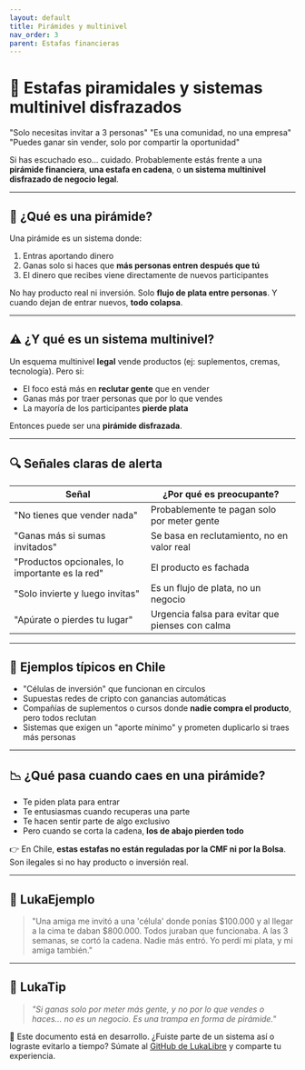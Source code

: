 ```yaml
---
layout: default
title: Pirámides y multinivel
nav_order: 3
parent: Estafas financieras
---
```


# 🔺 Estafas piramidales y sistemas multinivel disfrazados

"Solo necesitas invitar a 3 personas"
"Es una comunidad, no una empresa"
"Puedes ganar sin vender, solo por compartir la oportunidad"

Si has escuchado eso… cuidado.
Probablemente estás frente a una **pirámide financiera**, **una estafa en cadena**, o **un sistema multinivel disfrazado de negocio legal**.

---

## 🧠 ¿Qué es una pirámide?

Una pirámide es un sistema donde:

1. Entras aportando dinero
2. Ganas solo si haces que **más personas entren después que tú**
3. El dinero que recibes viene directamente de nuevos participantes

No hay producto real ni inversión. Solo **flujo de plata entre personas**.
Y cuando dejan de entrar nuevos, **todo colapsa**.

---

## ⚠️ ¿Y qué es un sistema multinivel?

Un esquema multinivel **legal** vende productos (ej: suplementos, cremas, tecnología).
Pero si:

- El foco está más en **reclutar gente** que en vender
- Ganas más por traer personas que por lo que vendes
- La mayoría de los participantes **pierde plata**

Entonces puede ser una **pirámide disfrazada**.

---

## 🔍 Señales claras de alerta

| Señal                                    | ¿Por qué es preocupante?                                |
|------------------------------------------|----------------------------------------------------------|
| "No tienes que vender nada"              | Probablemente te pagan solo por meter gente              |
| "Ganas más si sumas invitados"           | Se basa en reclutamiento, no en valor real               |
| "Productos opcionales, lo importante es la red" | El producto es fachada                          |
| "Solo invierte y luego invitas"          | Es un flujo de plata, no un negocio                      |
| "Apúrate o pierdes tu lugar"             | Urgencia falsa para evitar que pienses con calma         |

---

## 🧾 Ejemplos típicos en Chile

- "Células de inversión" que funcionan en círculos
- Supuestas redes de cripto con ganancias automáticas
- Compañías de suplementos o cursos donde **nadie compra el producto**, pero todos reclutan
- Sistemas que exigen un "aporte mínimo" y prometen duplicarlo si traes más personas

---

## 📉 ¿Qué pasa cuando caes en una pirámide?

- Te piden plata para entrar
- Te entusiasmas cuando recuperas una parte
- Te hacen sentir parte de algo exclusivo
- Pero cuando se corta la cadena, **los de abajo pierden todo**

👉 En Chile, **estas estafas no están reguladas por la CMF ni por la Bolsa**.
Son ilegales si no hay producto o inversión real.

---

## 💬 LukaEjemplo

> "Una amiga me invitó a una 'célula' donde ponías $100.000 y al llegar a la cima te daban $800.000.
> Todos juraban que funcionaba. A las 3 semanas, se cortó la cadena.
> Nadie más entró. Yo perdí mi plata, y mi amiga también."

---

## 🧠 LukaTip

> *"Si ganas solo por meter más gente, y no por lo que vendes o haces… no es un negocio. Es una trampa en forma de pirámide."*

📌 Este documento está en desarrollo.
¿Fuiste parte de un sistema así o lograste evitarlo a tiempo? Súmate al [GitHub de LukaLibre](https://github.com/raestrada/lukalibre) y comparte tu experiencia.
